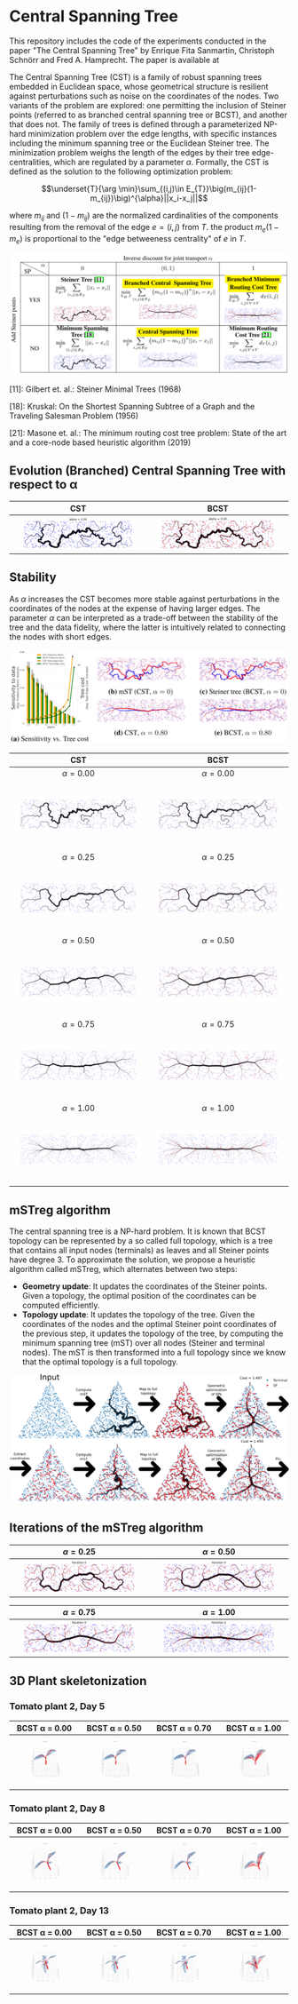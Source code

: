 # Central Spanning Tree

This repository includes the code of the experiments conducted in the paper "The Central Spanning Tree" by Enrique 
Fita Sanmartin, Christoph Schnörr and Fred A. Hamprecht. The paper is available at 

The Central Spanning Tree (CST) is a family of robust spanning trees embedded in Euclidean space, whose geometrical 
structure is resilient against perturbations such as noise on the coordinates of the nodes. Two variants of the 
problem are explored: one permitting the inclusion of Steiner points (referred to as branched central spanning tree 
or BCST), and another that does not. The family of trees is defined through a parameterized NP-hard minimization 
problem over the edge lengths, with specific instances including the minimum spanning tree or the Euclidean Steiner 
tree. The minimization problem weighs the length of the edges by their tree edge-centralities, which are regulated 
by a parameter $\alpha$. Formally, the CST is defined as the solution to the following optimization problem:

$$\underset{T}{\arg \min}\sum_{(i,j)\in E_{T}}\big(m_{ij}(1-m_{ij})\big)^{\alpha}||x_i-x_j||$$

where $m_{ij}$ and $(1-m_{ij})$ are the normalized cardinalities of the components resulting from the removal of the edge 
$e=(i,j)$ from $T$. the product $m_e(1-m_e)$ is proportional to the "edge betweeness centrality" of $e$ in $T$.

![Figure 1](./Figures/figures_paper/CST_table.png)

[11]: Gilbert et. al.: Steiner Minimal Trees (1968)

[18]: Kruskal: On the Shortest Spanning Subtree of a Graph and the Traveling Salesman Problem (1956)

[21]: Masone et. al.: The minimum routing cost tree problem: State of the art and a core-node based heuristic algorithm (2019)

## Evolution (Branched) Central Spanning Tree with respect to α

| CST                                                                   | BCST                                                                   |
|-----------------------------------------------------------------------|------------------------------------------------------------------------|
| ![Figure 1](./Figures/GIFS/alpha_evolution/uniform/CST/animation.gif) | ![Figure 2](./Figures/GIFS/alpha_evolution/uniform/BCST/animation.gif) |


## Stability
As $\alpha$ increases the CST becomes more stable against perturbations in the coordinates of the nodes at the 
expense of having larger edges. The parameter $\alpha$ can be interpreted as a trade-off between the stability of 
the tree and the data fidelity, where the latter is intuitively related to connecting the nodes with short edges. 

![Figure 1](./Figures/figures_paper/Stability_figure.png) 

|                               CST                               |                               BCST                                |
|:---------------------------------------------------------------:|:-----------------------------------------------------------------:|
|                          $\alpha=0.00$                          |                           $\alpha=0.00$                           |
| ![Figure 1](./Figures/GIFS/BOUNCING/uniform/CST_alpha_0.00.gif) | ![Figure 2](./Figures/GIFS/BOUNCING/uniform/BCST_alpha_0.00.gif)  |
|                          $\alpha=0.25$                          |                           $\alpha=0.25$                           |
| ![Figure 3](./Figures/GIFS/BOUNCING/uniform/CST_alpha_0.25.gif) | ![Figure 4](./Figures/GIFS/BOUNCING/uniform/BCST_alpha_0.25.gif)  |
|                          $\alpha=0.50$                          |                           $\alpha=0.50$                           |
| ![Figure 5](./Figures/GIFS/BOUNCING/uniform/CST_alpha_0.50.gif) | ![Figure 6](./Figures/GIFS/BOUNCING/uniform/BCST_alpha_0.50.gif)  |
|                          $\alpha=0.75$                          |                           $\alpha=0.75$                           |
| ![Figure 7](./Figures/GIFS/BOUNCING/uniform/CST_alpha_0.75.gif) | ![Figure 8](./Figures/GIFS/BOUNCING/uniform/BCST_alpha_0.75.gif)  |
|                          $\alpha=1.00$                          |                           $\alpha=1.00$                           |
| ![Figure 9](./Figures/GIFS/BOUNCING/uniform/CST_alpha_1.00.gif) | ![Figure 10](./Figures/GIFS/BOUNCING/uniform/BCST_alpha_1.00.gif) |

## mSTreg algorithm

The central spanning tree is a NP-hard problem. It is known that BCST topology can be represented by a so called 
full topology, which is a tree that contains all input nodes (terminals) as leaves and all Steiner points have 
degree 3. 
To approximate the solution, we propose a heuristic algorithm called mSTreg, which alternates between two steps:
- **Geometry update**: It updates the coordinates of the Steiner points. Given a topology, the optimal position of the 
  coordinates can be computed efficiently.
- **Topology update**: It updates the topology of the tree. Given the coordinates of the nodes and the optimal Steiner 
  point coordinates of the previous step, it updates the topology of the tree, by computing the minimum spanning 
  tree (mST) over all nodes (Steiner and terminal nodes). The mST is then transformed into a full topology since we 
  know that the optimal topology is a full topology.

![Figure 1](./Figures/figures_paper/mSTreg_summary_figure_triangle.png)


## Iterations of the mSTreg algorithm
| $\alpha=0.25$  | $\alpha=0.50$                                                                  |
|--------------|--------------------------------------------------------------------------------|
| ![Figure 1](./Figures/GIFS/mSTREG_iterations/uniform/alpha=0.25/animation.gif) | ![Figure 2](./Figures/GIFS/mSTREG_iterations/uniform/alpha=0.50/animation.gif) |

| $\alpha=0.75$                                                                  | $\alpha=1.00$                                                                  |
|--------------------------------------------------------------------------------|--------------------------------------------------------------------------------|
| ![Figure 3](./Figures/GIFS/mSTREG_iterations/uniform/alpha=0.75/animation.gif) | ![Figure 4](./Figures/GIFS/mSTREG_iterations/uniform/alpha=1.00/animation.gif) |




[//]: # (## 3D Plant skeletonization)

[//]: # (### Tomato plant 2, Day 5)

[//]: # (| BCST  α = 0.00                                                                                     | BCST  α = 0.50                                                                                           | BCST  α = 0.70                                                                                           | BCST  α = 1.00                                                                                           |)

[//]: # (|----------------------------------------------------------------------------------------------------|----------------------------------------------------------------------------------------------------------|----------------------------------------------------------------------------------------------------------|----------------------------------------------------------------------------------------------------------|)

[//]: # (| ![Figure 1]&#40;./Figures/GIFS/plant_skeleton/tomato_plant2/n=5000/tomato_plant2_day5_n=5000_BCST_0.00.gif&#41; | ![Figure 2]&#40;./Figures/GIFS/plant_skeleton/tomato_plant2/n=5000/tomato_plant2_day5_n=5000_BCST_0.50.gif&#41; | ![Figure 3]&#40;./Figures/GIFS/plant_skeleton/tomato_plant2/n=5000/tomato_plant2_day5_n=5000_BCST_0.70.gif&#41; | ![Figure 4]&#40;./Figures/GIFS/plant_skeleton/tomato_plant2/n=5000/tomato_plant2_day5_n=5000_BCST_1.00.gif&#41; |       )

[//]: # ()
[//]: # ()
[//]: # (### Tomato plant 2, Day 8)

[//]: # (| BCST  α = 0.00                                                                                     | BCST  α = 0.50                                                                                           | BCST  α = 0.70                                                                                           | BCST  α = 1.00                                                                                           |)

[//]: # (|----------------------------------------------------------------------------------------------------|----------------------------------------------------------------------------------------------------------|----------------------------------------------------------------------------------------------------------|----------------------------------------------------------------------------------------------------------|)

[//]: # (| ![Figure 1]&#40;./Figures/GIFS/plant_skeleton/tomato_plant2/n=5000/tomato_plant2_day8_n=5000_BCST_0.00.gif&#41; | ![Figure 2]&#40;./Figures/GIFS/plant_skeleton/tomato_plant2/n=5000/tomato_plant2_day8_n=5000_BCST_0.50.gif&#41; | ![Figure 3]&#40;./Figures/GIFS/plant_skeleton/tomato_plant2/n=5000/tomato_plant2_day8_n=5000_BCST_0.70.gif&#41; | ![Figure 4]&#40;./Figures/GIFS/plant_skeleton/tomato_plant2/n=5000/tomato_plant2_day8_n=5000_BCST_1.00.gif&#41; |       )

[//]: # ()
[//]: # ()
[//]: # (### Tomato plant 2, Day 13)

[//]: # (| BCST  α = 0.00                                                                                      | BCST  α = 0.50                                                                                            | BCST  α = 0.70                                                                                            | BCST  α = 1.00                                                                                      |)

[//]: # (|-----------------------------------------------------------------------------------------------------|-----------------------------------------------------------------------------------------------------------|-----------------------------------------------------------------------------------------------------------|-----------------------------------------------------------------------------------------------------|)

[//]: # (| ![Figure 1]&#40;./Figures/GIFS/plant_skeleton/tomato_plant2/n=5000/tomato_plant2_day13_n=5000_BCST_0.00.gif&#41; | ![Figure 2]&#40;./Figures/GIFS/plant_skeleton/tomato_plant2/n=5000/tomato_plant2_day13_n=5000_BCST_0.50.gif&#41; | ![Figure 3]&#40;./Figures/GIFS/plant_skeleton/tomato_plant2/n=5000/tomato_plant2_day13_n=5000_BCST_0.70.gif&#41; | ![Figure 4]&#40;./Figures/GIFS/plant_skeleton/tomato_plant2/n=5000/tomato_plant2_day13_n=5000_BCST_1.00.gif&#41; |       )



## 3D Plant skeletonization 
### Tomato plant 2, Day 5
| BCST  α = 0.00                                                                                     | BCST  α = 0.50                                                                                           | BCST  α = 0.70                                                                                           | BCST  α = 1.00                                                                                           |
|----------------------------------------------------------------------------------------------------|----------------------------------------------------------------------------------------------------------|----------------------------------------------------------------------------------------------------------|----------------------------------------------------------------------------------------------------------|
| ![Figure 1](./Figures/GIFS/plant_skeleton/tomato_plant2/n=5000/tomato_plant2_day5_n=5000_BCST_0.00_prior.gif) | ![Figure 2](./Figures/GIFS/plant_skeleton/tomato_plant2/n=5000/tomato_plant2_day5_n=5000_BCST_0.50_prior.gif) | ![Figure 3](./Figures/GIFS/plant_skeleton/tomato_plant2/n=5000/tomato_plant2_day5_n=5000_BCST_0.70_prior.gif) | ![Figure 4](./Figures/GIFS/plant_skeleton/tomato_plant2/n=5000/tomato_plant2_day5_n=5000_BCST_1.00_prior.gif) |       


### Tomato plant 2, Day 8
| BCST  α = 0.00                                                                                     | BCST  α = 0.50                                                                                           | BCST  α = 0.70                                                                                           | BCST  α = 1.00                                                                                           |
|----------------------------------------------------------------------------------------------------|----------------------------------------------------------------------------------------------------------|----------------------------------------------------------------------------------------------------------|----------------------------------------------------------------------------------------------------------|
| ![Figure 1](./Figures/GIFS/plant_skeleton/tomato_plant2/n=5000/tomato_plant2_day8_n=5000_BCST_0.00_prior.gif) | ![Figure 2](./Figures/GIFS/plant_skeleton/tomato_plant2/n=5000/tomato_plant2_day8_n=5000_BCST_0.50_prior.gif) | ![Figure 3](./Figures/GIFS/plant_skeleton/tomato_plant2/n=5000/tomato_plant2_day8_n=5000_BCST_0.70_prior.gif) | ![Figure 4](./Figures/GIFS/plant_skeleton/tomato_plant2/n=5000/tomato_plant2_day8_n=5000_BCST_1.00_prior.gif) |       


### Tomato plant 2, Day 13
| BCST  α = 0.00                                                                                                 | BCST  α = 0.50                                                                                            | BCST  α = 0.70                                                                                                 | BCST  α = 1.00                                                                                            |
|----------------------------------------------------------------------------------------------------------------|-----------------------------------------------------------------------------------------------------------|----------------------------------------------------------------------------------------------------------------|-----------------------------------------------------------------------------------------------------------|
| ![Figure 1](./Figures/GIFS/plant_skeleton/tomato_plant2/n=5000/tomato_plant2_day13_n=5000_BCST_0.00_prior.gif) | ![Figure 2](./Figures/GIFS/plant_skeleton/tomato_plant2/n=5000/tomato_plant2_day13_n=5000_BCST_0.50_prior.gif) | ![Figure 3](./Figures/GIFS/plant_skeleton/tomato_plant2/n=5000/tomato_plant2_day13_n=5000_BCST_0.70_prior.gif) | ![Figure 4](./Figures/GIFS/plant_skeleton/tomato_plant2/n=5000/tomato_plant2_day13_n=5000_BCST_1.00_prior.gif) |       
